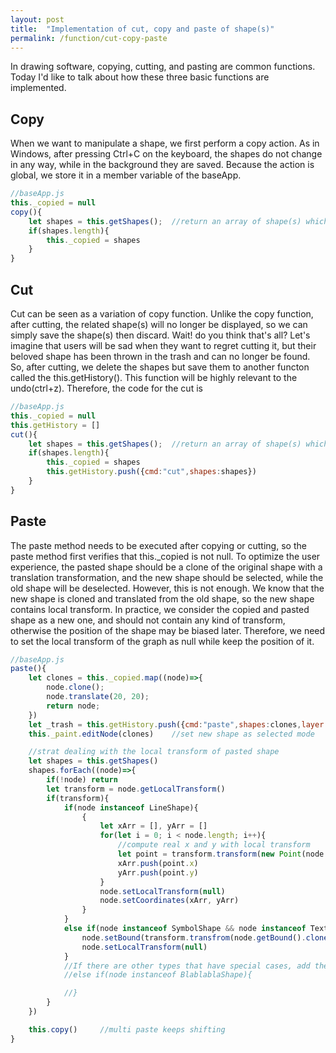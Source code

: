 ```yaml
---
layout: post
title:  "Implementation of cut, copy and paste of shape(s)"
permalink: /function/cut-copy-paste
---
```


In drawing software, copying, cutting, and pasting are common functions. Today I'd like to talk about how these three basic functions are implemented.

<h2>Copy</h2>

When we want to manipulate a shape, we first perform a copy action. As in Windows, after pressing Ctrl+C on the keyboard, the shapes do not change in any way, while in the background they are saved. Because the action is global, we store it in a member variable of the baseApp.

```js
//baseApp.js
this._copied = null
copy(){
	let shapes = this.getShapes();	//return an array of shape(s) which was(were) selected
	if(shapes.length){
		this._copied = shapes
	}
}
```

<h2>Cut</h2>

Cut can be seen as a variation of copy function. Unlike the copy function, after cutting, the related shape(s) will no longer be displayed, so we can simply save the shape(s) then discard. Wait! do you think that's all? Let's imagine that users will be sad when they want to regret cutting it, but their beloved shape has been thrown in the trash and can no longer be found. So, after cutting, we delete the shapes but save them to another functon called the this.getHistory(). This function will be highly relevant to the undo(ctrl+z). Therefore, the code for the cut is

```js
//baseApp.js
this._copied = null
this.getHistory = []
cut(){
	let shapes = this.getShapes();	//return an array of shape(s) which was(were) selected
	if(shapes.length){
		this._copied = shapes
		this.getHistory.push({cmd:"cut",shapes:shapes})
	}
}
```

<h2>Paste</h2>

The paste method needs to be executed after copying or cutting, so the paste method first verifies that this.\_copied is not null. To optimize the user experience, the pasted shape should be a clone of the original shape with a translation transformation, and the new shape should be selected, while the old shape will be deselected. However, this is not enough. We know that the new shape is cloned and translated from the old shape, so the new shape contains local transform. In practice, we consider the copied and pasted shape as a new one, and should not contain any kind of transform, otherwise the position of the shape may be biased later. Therefore, we need to set the local transform of the graph as null while keep the position of it.

```js
//baseApp.js
paste(){
	let clones = this._copied.map((node)=>{
		node.clone();
		node.translate(20, 20);
		return node;
	})
	let _trash = this.getHistory.push({cmd:"paste",shapes:clones,layer:this._layer})
	this._paint.editNode(clones)	//set new shape as selected mode

	//strat dealing with the local transform of pasted shape
	let shapes = this.getShapes()
	shapes.forEach((node)=>{
		if(!node) return
		let transform = node.getLocalTransform()
		if(transform){
			if(node instanceof LineShape){
				{
					let xArr = [], yArr = []
					for(let i = 0; i < node.length; i++){
						//compute real x and y with local transform
						let point = transform.transform(new Point(node.getPointX()[i], node.getPointY()[i]))
						xArr.push(point.x)
						yArr.push(point.y)
					}
					node.setLocalTransform(null)
					node.setCoordinates(xArr, yArr)
				}
			}
			else if(node instanceof SymbolShape && node instanceof TextShape && node instanceof PolygonShape){
				node.setBound(transform.transfrom(node.getBound().clone()))	//compute
				node.setLocalTransform(null)
			}
			//If there are other types that have special cases, add them here
			//else if(node instanceof BlablablaShape){

			//}
		}
	})

	this.copy()		//multi paste keeps shifting
}
```

